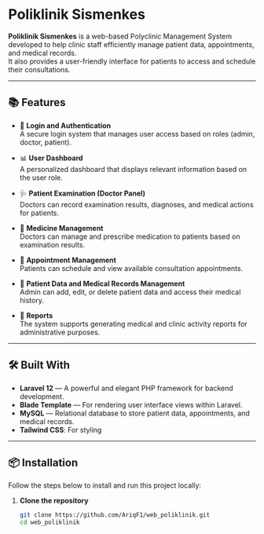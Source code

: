 # Poliklinik Sismenkes

**Poliklinik Sismenkes** is a web-based Polyclinic Management System developed to help clinic staff efficiently manage patient data, appointments, and medical records.  
It also provides a user-friendly interface for patients to access and schedule their consultations.

---

## 📚 Features

- 🔐 **Login and Authentication**  
  A secure login system that manages user access based on roles (admin, doctor, patient).

- 📊 **User Dashboard**  
  A personalized dashboard that displays relevant information based on the user role.

- 🩺 **Patient Examination (Doctor Panel)**  
  Doctors can record examination results, diagnoses, and medical actions for patients.

- 💊 **Medicine Management**  
  Doctors can manage and prescribe medication to patients based on examination results.

- 📅 **Appointment Management**  
  Patients can schedule and view available consultation appointments.

- 📁 **Patient Data and Medical Records Management**  
  Admin can add, edit, or delete patient data and access their medical history.

- 📄 **Reports**  
  The system supports generating medical and clinic activity reports for administrative purposes.

---

## 🛠️ Built With

- **Laravel 12** — A powerful and elegant PHP framework for backend development.
- **Blade Template** — For rendering user interface views within Laravel.
- **MySQL** — Relational database to store patient data, appointments, and medical records.
- **Tailwind CSS**: For styling

---

## 📦 Installation

Follow the steps below to install and run this project locally:

1. **Clone the repository**
   ```bash
   git clone https://github.com/AriqF1/web_poliklinik.git
   cd web_poliklinik
